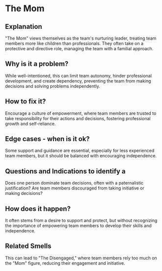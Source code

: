 # The Mom
## Explanation
"The Mom" views themselves as the team's nurturing leader, treating team members more like children than professionals. They often take on a protective and directive role, managing the team with a familial approach.

## Why is it a problem?
While well-intentioned, this can limit team autonomy, hinder professional development, and create dependency, preventing the team from making decisions and solving problems independently.

## How to fix it?
Encourage a culture of empowerment, where team members are trusted to take responsibility for their actions and decisions, fostering professional growth and self-reliance.

## Edge cases - when is it ok?
Some support and guidance are essential, especially for less experienced team members, but it should be balanced with encouraging independence.

## Questions and Indications to identify a
Does one person dominate team decisions, often with a paternalistic justification?
Are team members discouraged from taking initiative or making decisions?

## How does it happen?
It often stems from a desire to support and protect, but without recognizing the importance of empowering team members to develop their skills and independence.

## Related Smells
This can lead to "The Disengaged," where team members rely too much on the "Mom" figure, reducing their engagement and initiative.